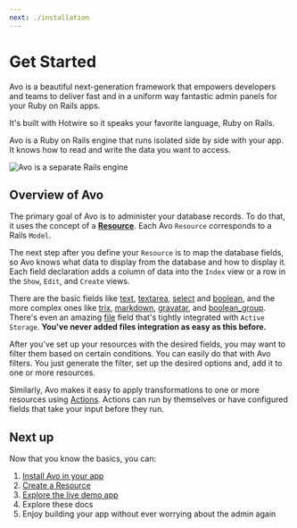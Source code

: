 ```yaml
---
next: ./installation
---
```


# Get Started

Avo is a beautiful next-generation framework that empowers developers and teams to deliver fast and in a uniform way fantastic admin panels for your Ruby on Rails apps.

It's built with Hotwire so it speaks your favorite language, <span class="text-red-700">Ruby on Rails</span>.

Avo is a Ruby on Rails engine that runs isolated side by side with your app. It knows how to read and write the data you want to access.

<img :src="$withBase('/assets/img/avo-engine.jpg')" alt="Avo is a separate Rails engine" class="border mb-4" />

## Overview of Avo

The primary goal of Avo is to administer your database records. To do that, it uses the concept of a [**Resource**](./resources.html). Each Avo `Resource` corresponds to a Rails `Model`.

The next step after you define your `Resource` is to map the database fields, so Avo knows what data to display from the database and how to display it. Each field declaration adds a column of data into the `Index` view or a row in the `Show`, `Edit`, and `Create` views.

There are the basic fields like [text](./fields.html#text), [textarea](./fields.html#textarea), [select](./fields.html#select) and [boolean](./fields.html#boolean), and the more complex ones like [trix](./fields.html#trix), [markdown](./fields.html#markdown), [gravatar](./fields.html#gravatar), and [boolean_group](./fields.html#boolean_group). There's even an amazing [file](./fields.html#file) field that's tightly integrated with `Active Storage`. **You've never added files integration as easy as this before.**

After you've set up your resources with the desired fields, you may want to filter them based on certain conditions. You can easily do that with Avo filters. You just generate the filter, set up the desired options and, add it to one or more resources.

Similarly, Avo makes it easy to apply transformations to one or more resources using [Actions](./actions.html). Actions can run by themselves or have configured fields that take your input before they run.

## Next up

Now that you know the basics, you can:

1. [Install Avo in your app](./installation.html)
1. [Create a Resource](./resources.html#defining-resources)
1. [Explore the live demo app](https://avodemo.herokuapp.com)
1. Explore these docs
1. Enjoy building your app without ever worrying about the admin again
